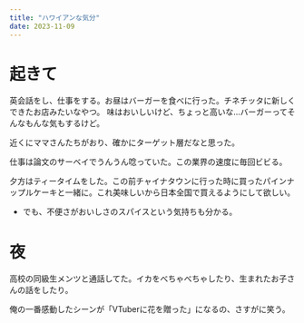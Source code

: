```yaml
---
title: "ハワイアンな気分"
date: 2023-11-09
---
```


# 起きて
英会話をし、仕事をする。お昼はバーガーを食べに行った。チネチッタに新しくできたお店みたいなやつ。
味はおいしいけど、ちょっと高いな...バーガーってそんなもんな気もするけど。

近くにママさんたちがおり、確かにターゲット層だなと思った。

仕事は論文のサーベイでうんうん唸っていた。この業界の速度に毎回ビビる。

夕方はティータイムをした。この前チャイナタウンに行った時に買ったパインナップルケーキと一緒に。これ美味しいから日本全国で買えるようにして欲しい。
- でも、不便さがおいしさのスパイスという気持ちも分かる。

# 夜
高校の同級生メンツと通話してた。イカをべちゃべちゃしたり、生まれたお子さんの話をしたり。

俺の一番感動したシーンが「VTuberに花を贈った」になるの、さすがに笑う。